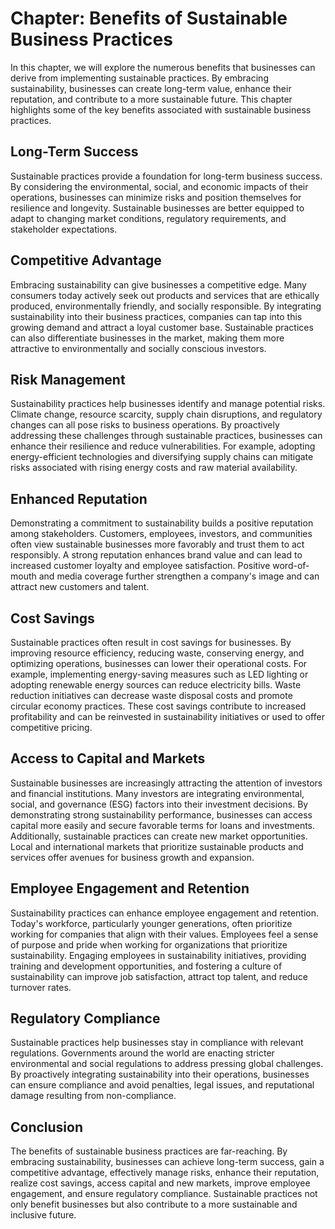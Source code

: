 Chapter: Benefits of Sustainable Business Practices
===================================================

In this chapter, we will explore the numerous benefits that businesses can derive from implementing sustainable practices. By embracing sustainability, businesses can create long-term value, enhance their reputation, and contribute to a more sustainable future. This chapter highlights some of the key benefits associated with sustainable business practices.

Long-Term Success
-----------------

Sustainable practices provide a foundation for long-term business success. By considering the environmental, social, and economic impacts of their operations, businesses can minimize risks and position themselves for resilience and longevity. Sustainable businesses are better equipped to adapt to changing market conditions, regulatory requirements, and stakeholder expectations.

Competitive Advantage
---------------------

Embracing sustainability can give businesses a competitive edge. Many consumers today actively seek out products and services that are ethically produced, environmentally friendly, and socially responsible. By integrating sustainability into their business practices, companies can tap into this growing demand and attract a loyal customer base. Sustainable practices can also differentiate businesses in the market, making them more attractive to environmentally and socially conscious investors.

Risk Management
---------------

Sustainability practices help businesses identify and manage potential risks. Climate change, resource scarcity, supply chain disruptions, and regulatory changes can all pose risks to business operations. By proactively addressing these challenges through sustainable practices, businesses can enhance their resilience and reduce vulnerabilities. For example, adopting energy-efficient technologies and diversifying supply chains can mitigate risks associated with rising energy costs and raw material availability.

Enhanced Reputation
-------------------

Demonstrating a commitment to sustainability builds a positive reputation among stakeholders. Customers, employees, investors, and communities often view sustainable businesses more favorably and trust them to act responsibly. A strong reputation enhances brand value and can lead to increased customer loyalty and employee satisfaction. Positive word-of-mouth and media coverage further strengthen a company's image and can attract new customers and talent.

Cost Savings
------------

Sustainable practices often result in cost savings for businesses. By improving resource efficiency, reducing waste, conserving energy, and optimizing operations, businesses can lower their operational costs. For example, implementing energy-saving measures such as LED lighting or adopting renewable energy sources can reduce electricity bills. Waste reduction initiatives can decrease waste disposal costs and promote circular economy practices. These cost savings contribute to increased profitability and can be reinvested in sustainability initiatives or used to offer competitive pricing.

Access to Capital and Markets
-----------------------------

Sustainable businesses are increasingly attracting the attention of investors and financial institutions. Many investors are integrating environmental, social, and governance (ESG) factors into their investment decisions. By demonstrating strong sustainability performance, businesses can access capital more easily and secure favorable terms for loans and investments. Additionally, sustainable practices can create new market opportunities. Local and international markets that prioritize sustainable products and services offer avenues for business growth and expansion.

Employee Engagement and Retention
---------------------------------

Sustainability practices can enhance employee engagement and retention. Today's workforce, particularly younger generations, often prioritize working for companies that align with their values. Employees feel a sense of purpose and pride when working for organizations that prioritize sustainability. Engaging employees in sustainability initiatives, providing training and development opportunities, and fostering a culture of sustainability can improve job satisfaction, attract top talent, and reduce turnover rates.

Regulatory Compliance
---------------------

Sustainable practices help businesses stay in compliance with relevant regulations. Governments around the world are enacting stricter environmental and social regulations to address pressing global challenges. By proactively integrating sustainability into their operations, businesses can ensure compliance and avoid penalties, legal issues, and reputational damage resulting from non-compliance.

Conclusion
----------

The benefits of sustainable business practices are far-reaching. By embracing sustainability, businesses can achieve long-term success, gain a competitive advantage, effectively manage risks, enhance their reputation, realize cost savings, access capital and new markets, improve employee engagement, and ensure regulatory compliance. Sustainable practices not only benefit businesses but also contribute to a more sustainable and inclusive future.
